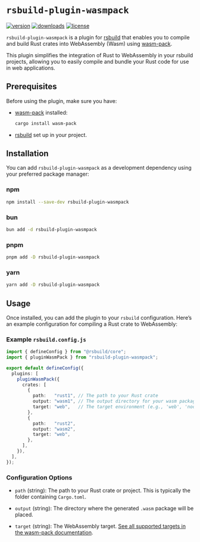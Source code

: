 # `rsbuild-plugin-wasmpack`

[![version](https://img.shields.io/npm/v/rsbuild-plugin-wasmpack?style=flat-square&colorA=DEA584&colorB=5E4CEF)](https://www.npmjs.com/package/rsbuild-plugin-wasmpack)
[![downloads](https://img.shields.io/npm/dt/rsbuild-plugin-wasmpack?style=flat-square&colorA=DEA584&colorB=5E4CEF)](https://www.npmjs.com/package/rsbuild-plugin-wasmpack)
[![license](https://img.shields.io/github/license/nshen/vite-plugin-wasm-pack?style=flat-square&colorA=DEA584&colorB=5E4CEF)](./LICENSE)

`rsbuild-plugin-wasmpack` is a plugin for [rsbuild](https://rsbuild.dev/) that enables you to compile and build Rust crates into WebAssembly (Wasm) using [wasm-pack](https://rustwasm.github.io/wasm-pack/).

This plugin simplifies the integration of Rust to WebAssembly in your rsbuild projects, allowing you to easily compile and bundle your Rust code for use in web applications.

## Prerequisites

Before using the plugin, make sure you have:

- [wasm-pack](https://rustwasm.github.io/wasm-pack/installer/) installed:

  ```bash
  cargo install wasm-pack
  ```

- [rsbuild](https://rsbuild.dev/guide/start/quick-start) set up in your project.

## Installation

You can add `rsbuild-plugin-wasmpack` as a development dependency using your preferred package manager:

### npm

```bash
npm install --save-dev rsbuild-plugin-wasmpack
```

### bun

```bash
bun add -d rsbuild-plugin-wasmpack
```

### pnpm

```bash
pnpm add -D rsbuild-plugin-wasmpack
```

### yarn

```bash
yarn add -D rsbuild-plugin-wasmpack
```

## Usage

Once installed, you can add the plugin to your `rsbuild` configuration. Here’s an example configuration for compiling a Rust crate to WebAssembly:

### Example `rsbuild.config.js`

```typescript
import { defineConfig } from "@rsbuild/core";
import { pluginWasmPack } from "rsbuild-plugin-wasmpack";

export default defineConfig({
  plugins: [
    pluginWasmPack({
      crates: [
        {
          path:   "rust1", // The path to your Rust crate
          output: "wasm1", // The output directory for your wasm package
          target: "web",   // The target environment (e.g., 'web', 'nodejs')
        },
        {
          path:   "rust2",
          output: "wasm2",
          target: "web",
        },
      ],
    }),
  ],
});
```

### Configuration Options

- `path` (string): The path to your Rust crate or project. This is typically the folder containing `Cargo.toml`.

- `output` (string): The directory where the generated `.wasm` package will be placed.

- `target` (string): The WebAssembly target. [See all supported targets in the wasm-pack documentation](https://rustwasm.github.io/wasm-pack/book/commands/build.html#target).
